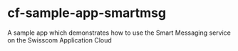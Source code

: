 # cf-sample-app-smartmsg
A sample app which demonstrates how to use the Smart Messaging service on the Swisscom Application Cloud
